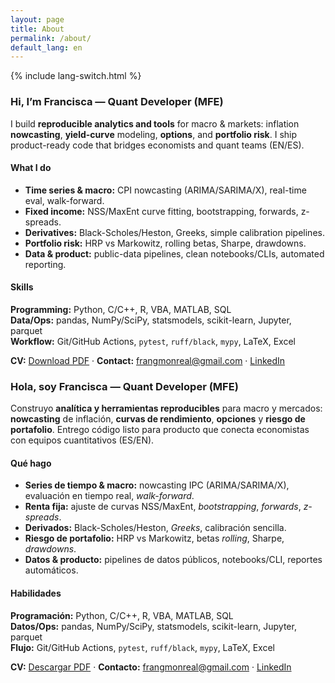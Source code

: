 ```yaml
---
layout: page
title: About
permalink: /about/
default_lang: en
---
```


<p>{% include lang-switch.html %}</p>

<div data-lang="en" markdown="1">

### Hi, I’m Francisca — Quant Developer (MFE)
I build **reproducible analytics and tools** for macro & markets: inflation **nowcasting**, **yield-curve** modeling, **options**, and **portfolio risk**. I ship product-ready code that bridges economists and quant teams (EN/ES).

#### What I do
- **Time series & macro:** CPI nowcasting (ARIMA/SARIMA/X), real-time eval, walk-forward.  
- **Fixed income:** NSS/MaxEnt curve fitting, bootstrapping, forwards, z-spreads.  
- **Derivatives:** Black-Scholes/Heston, Greeks, simple calibration pipelines.  
- **Portfolio risk:** HRP vs Markowitz, rolling betas, Sharpe, drawdowns.  
- **Data & product:** public-data pipelines, clean notebooks/CLIs, automated reporting.

#### Skills
**Programming:** Python, C/C++, R, VBA, MATLAB, SQL  
**Data/Ops:** pandas, NumPy/SciPy, statsmodels, scikit-learn, Jupyter, parquet  
**Workflow:** Git/GitHub Actions, `pytest`, `ruff/black`, `mypy`, LaTeX, Excel

<p><strong>CV:</strong>
  <a href="{{ '/assets/CV_FranciscaGonzalez_2025.pdf' | relative_url }}" target="_blank" rel="noopener">Download PDF</a>
  · <strong>Contact:</strong> <a href="mailto:frangmonreal@gmail.com">frangmonreal@gmail.com</a>
  · <a href="https://www.linkedin.com/in/your-handle/" target="_blank" rel="noopener">LinkedIn</a>
</p>

</div>

<div data-lang="es" markdown="1">

### Hola, soy Francisca — Quant Developer (MFE)
Construyo **analítica y herramientas reproducibles** para macro y mercados: **nowcasting** de inflación, **curvas de rendimiento**, **opciones** y **riesgo de portafolio**. Entrego código listo para producto que conecta economistas con equipos cuantitativos (ES/EN).

#### Qué hago
- **Series de tiempo & macro:** nowcasting IPC (ARIMA/SARIMA/X), evaluación en tiempo real, *walk-forward*.  
- **Renta fija:** ajuste de curvas NSS/MaxEnt, *bootstrapping*, *forwards*, *z-spreads*.  
- **Derivados:** Black-Scholes/Heston, *Greeks*, calibración sencilla.  
- **Riesgo de portafolio:** HRP vs Markowitz, betas *rolling*, Sharpe, *drawdowns*.  
- **Datos & producto:** pipelines de datos públicos, notebooks/CLI, reportes automáticos.

#### Habilidades
**Programación:** Python, C/C++, R, VBA, MATLAB, SQL  
**Datos/Ops:** pandas, NumPy/SciPy, statsmodels, scikit-learn, Jupyter, parquet  
**Flujo:** Git/GitHub Actions, `pytest`, `ruff/black`, `mypy`, LaTeX, Excel

<p><strong>CV:</strong>
  <a href="{{ '/assets/CV_FranciscaGonzalez_2025.pdf' | relative_url }}" target="_blank" rel="noopener">Descargar PDF</a>
  · <strong>Contacto:</strong> <a href="mailto:frangmonreal@gmail.com">frangmonreal@gmail.com</a>
  · <a href="https://www.linkedin.com/in/your-handle/" target="_blank" rel="noopener">LinkedIn</a>
</p>

</div>


